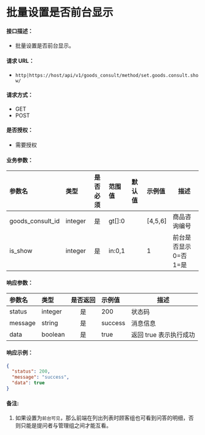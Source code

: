 # 批量设置是否前台显示

#### 接口描述：
- 批量设置是否前台显示。

#### 请求 URL：
- `http|https://host/api/v1/goods_consult/method/set.goods.consult.show/`

#### 请求方式：
- GET
- POST

#### 是否授权：
- 需要授权

#### 业务参数：
|参数名|类型|是否必须|范围值|默认值|示例值|描述|
|:----|:---|:---:|:-----|:-----|:-----|-----|
|goods_consult_id |integer |是 |gt[]:0 | |[4,5,6] |商品咨询编号 |
|is_show |integer |是 |in:0,1 | |1 |前台是否显示 0=否 1=是 |

#### 响应参数：
|参数名|类型|是否返回|示例值|描述|
|:-----|:-----|:---:|:-----|-----|
|status |integer |是 |200 |状态码 |
|message |string |是 |success |消息信息 |
|data |boolean |是 |true |返回 true 表示执行成功 |

#### 响应示例：
```json
{
  "status": 200,
  "message": "success",
  "data": true
}
```

#### 备注:
1. 如果设置为`前台可见`，那么前端在列出列表时顾客组也可看到问答的明细，否则只能是提问者与管理组之间才能互看。